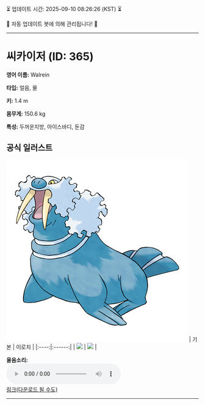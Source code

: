 
⏳ 업데이트 시간: 2025-09-10 08:26:26 (KST) ⏳

🤖 자동 업데이트 봇에 의해 관리됩니다! 🤖

---

# 씨카이저 (ID: 365)
**영어 이름:** Walrein

**타입:** 얼음, 물

**키:** 1.4 m

**몸무게:** 150.6 kg

**특성:** 두꺼운지방, 아이스바디, 둔감

## 공식 일러스트
![](https://raw.githubusercontent.com/PokeAPI/sprites/master/sprites/pokemon/other/official-artwork/365.png)
| 기본 | 이로치 |
|:----:|:------:|
| <img src="http://play.pokemonshowdown.com/sprites/ani/walrein.gif" width="200"> | <img src="http://play.pokemonshowdown.com/sprites/ani-shiny/walrein.gif" width="200"> |

**울음소리:**<br><audio controls src="https://raw.githubusercontent.com/PokeAPI/cries/main/cries/pokemon/latest/365.ogg"></audio><br> [링크(다운로드 될 수도)](https://raw.githubusercontent.com/PokeAPI/cries/main/cries/pokemon/latest/365.ogg)


---

